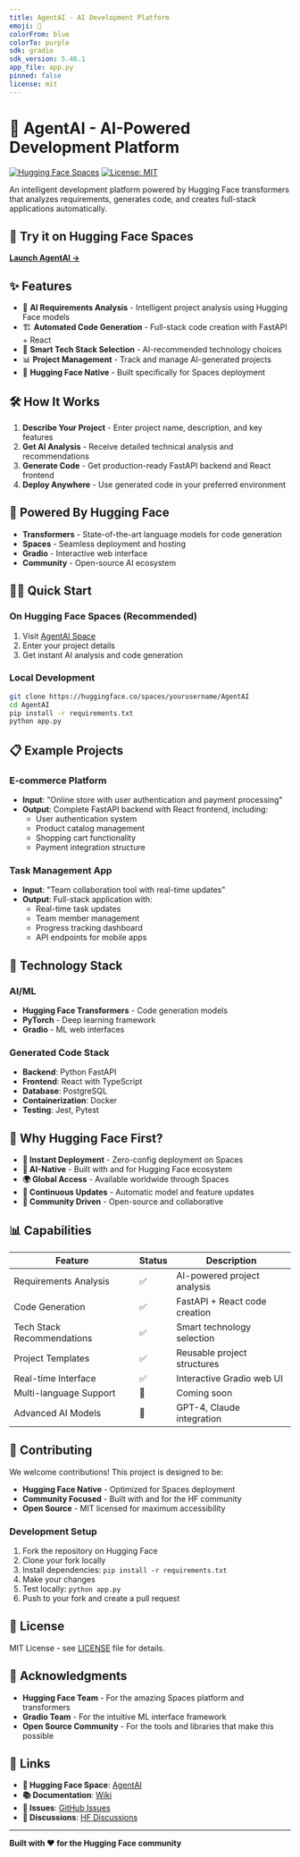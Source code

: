 ```yaml
---
title: AgentAI - AI Development Platform
emoji: 🤖
colorFrom: blue
colorTo: purple
sdk: gradio
sdk_version: 5.46.1
app_file: app.py
pinned: false
license: mit
---
```


# 🤖 AgentAI - AI-Powered Development Platform

[![Hugging Face Spaces](https://img.shields.io/badge/%F0%9F%A4%97%20Hugging%20Face-Spaces-blue)](https://huggingface.co/spaces/yourusername/AgentAI)
[![License: MIT](https://img.shields.io/badge/License-MIT-yellow.svg)](https://opensource.org/licenses/MIT)

An intelligent development platform powered by Hugging Face transformers that analyzes requirements, generates code, and creates full-stack applications automatically.

## 🚀 Try it on Hugging Face Spaces

**[Launch AgentAI →](https://huggingface.co/spaces/yourusername/AgentAI)**

## ✨ Features

- 🤖 **AI Requirements Analysis** - Intelligent project analysis using Hugging Face models
- 🏗️ **Automated Code Generation** - Full-stack code creation with FastAPI + React
- 🔧 **Smart Tech Stack Selection** - AI-recommended technology choices
- 📊 **Project Management** - Track and manage AI-generated projects
- 🚀 **Hugging Face Native** - Built specifically for Spaces deployment

## 🛠️ How It Works

1. **Describe Your Project** - Enter project name, description, and key features
2. **Get AI Analysis** - Receive detailed technical analysis and recommendations
3. **Generate Code** - Get production-ready FastAPI backend and React frontend
4. **Deploy Anywhere** - Use generated code in your preferred environment

## 🤗 Powered By Hugging Face

- **Transformers** - State-of-the-art language models for code generation
- **Spaces** - Seamless deployment and hosting
- **Gradio** - Interactive web interface
- **Community** - Open-source AI ecosystem

## 🏃‍♂️ Quick Start

### On Hugging Face Spaces (Recommended)
1. Visit [AgentAI Space](https://huggingface.co/spaces/yourusername/AgentAI)
2. Enter your project details
3. Get instant AI analysis and code generation

### Local Development
```bash
git clone https://huggingface.co/spaces/yourusername/AgentAI
cd AgentAI
pip install -r requirements.txt
python app.py
```

## 📋 Example Projects

### E-commerce Platform
- **Input**: "Online store with user authentication and payment processing"
- **Output**: Complete FastAPI backend with React frontend, including:
  - User authentication system
  - Product catalog management
  - Shopping cart functionality
  - Payment integration structure

### Task Management App
- **Input**: "Team collaboration tool with real-time updates"
- **Output**: Full-stack application with:
  - Real-time task updates
  - Team member management
  - Progress tracking dashboard
  - API endpoints for mobile apps

## 🔧 Technology Stack

### AI/ML
- **Hugging Face Transformers** - Code generation models
- **PyTorch** - Deep learning framework
- **Gradio** - ML web interfaces

### Generated Code Stack
- **Backend**: Python FastAPI
- **Frontend**: React with TypeScript
- **Database**: PostgreSQL
- **Containerization**: Docker
- **Testing**: Jest, Pytest

## 🌟 Why Hugging Face First?

- **🚀 Instant Deployment** - Zero-config deployment on Spaces
- **🤖 AI-Native** - Built with and for Hugging Face ecosystem
- **🌍 Global Access** - Available worldwide through Spaces
- **🔄 Continuous Updates** - Automatic model and feature updates
- **👥 Community Driven** - Open-source and collaborative

## 📊 Capabilities

| Feature | Status | Description |
|---------|--------|-------------|
| Requirements Analysis | ✅ | AI-powered project analysis |
| Code Generation | ✅ | FastAPI + React code creation |
| Tech Stack Recommendations | ✅ | Smart technology selection |
| Project Templates | ✅ | Reusable project structures |
| Real-time Interface | ✅ | Interactive Gradio web UI |
| Multi-language Support | 🔄 | Coming soon |
| Advanced AI Models | 🔄 | GPT-4, Claude integration |

## 🤝 Contributing

We welcome contributions! This project is designed to be:
- **Hugging Face Native** - Optimized for Spaces deployment
- **Community Focused** - Built with and for the HF community
- **Open Source** - MIT licensed for maximum accessibility

### Development Setup
1. Fork the repository on Hugging Face
2. Clone your fork locally
3. Install dependencies: `pip install -r requirements.txt`
4. Make your changes
5. Test locally: `python app.py`
6. Push to your fork and create a pull request

## 📄 License

MIT License - see [LICENSE](LICENSE) file for details.

## 🙏 Acknowledgments

- **Hugging Face Team** - For the amazing Spaces platform and transformers
- **Gradio Team** - For the intuitive ML interface framework
- **Open Source Community** - For the tools and libraries that make this possible

## 🔗 Links

- **🤗 Hugging Face Space**: [AgentAI](https://huggingface.co/spaces/yourusername/AgentAI)
- **📚 Documentation**: [Wiki](https://github.com/yourusername/AgentAI/wiki)
- **🐛 Issues**: [GitHub Issues](https://github.com/yourusername/AgentAI/issues)
- **💬 Discussions**: [HF Discussions](https://huggingface.co/spaces/yourusername/AgentAI/discussions)

---

**Built with ❤️ for the Hugging Face community**